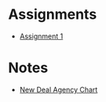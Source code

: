 # Assignments

- [Assignment 1](assignments/assignment-1.md)

# Notes

- [New Deal Agency Chart](notes/new-deal-agency-chart.tex)
